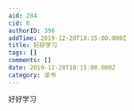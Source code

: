 ```yaml
---
aid: 284
cid: 6
authorID: 396
addTime: 2019-12-28T18:15:00.000Z
title: 好好学习
tags: []
comments: []
date: 2019-12-28T18:15:00.000Z
category: 读书
---
```


好好学习
